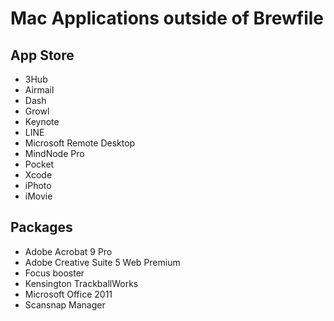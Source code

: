 # Mac Applications outside of Brewfile

## App Store

- 3Hub
- Airmail
- Dash
- Growl
- Keynote
- LINE
- Microsoft Remote Desktop
- MindNode Pro
- Pocket
- Xcode
- iPhoto
- iMovie


## Packages

- Adobe Acrobat 9 Pro
- Adobe Creative Suite 5 Web Premium
- Focus booster
- Kensington TrackballWorks
- Microsoft Office 2011
- Scansnap Manager
